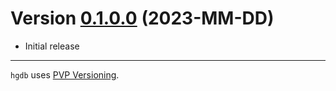 # Version [0.1.0.0](https://github.com/distrap/hgdb/compare/0.1.0.0...0.1.1.0) (2023-MM-DD)

* Initial release

---

`hgdb` uses [PVP Versioning][1].

[1]: https://pvp.haskell.org

